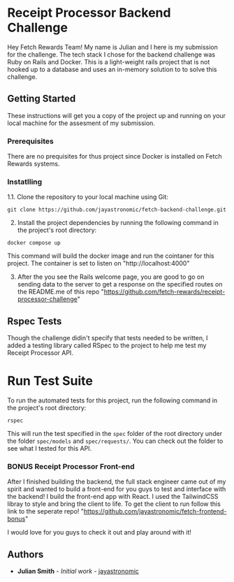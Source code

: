 # Receipt Processor Backend Challenge

Hey Fetch Rewards Team! My name is Julian and I here is my submission for the challenge.
The tech stack I chose for the backend challenge was Ruby on Rails and Docker. This is a light-weight rails project
that is not hooked up to a database and uses an in-memory solution to to solve this challenge.

## Getting Started

These instructions will get you a copy of the project up and running on your local machine for the assesment of my submission.

### Prerequisites

There are no prequisites for thus project since Docker is installed on Fetch Rewards systems.

### Instatlling

1.1. Clone the repository to your local machine using Git:

```
git clone https://github.com/jayastronomic/fetch-backend-challenge.git
```

2. Install the project dependencies by running the following command in the project's root directory:

```
docker compose up
```

This command will build the docker image and run the cointaner for this project. The container is set to listen on "http://localhost:4000"

3. After the you see the Rails welcome page, you are good to go on sending data to the server to get a response on the specified routes on the README.me of this repo
   "https://github.com/fetch-rewards/receipt-processor-challenge"

## Rspec Tests

Though the challenge didin't specify that tests needed to be written, I added a testing library called RSpec to the project to help me test my Receipt Processor API.

# Run Test Suite

To run the automated tests for this project, run the following command in the project's root directory:

```
rspec
```

This will run the test specified in the `spec` folder of the root directory under the folder `spec/models` and `spec/requests/`. You can check out the folder to see what I tested for this API.

### BONUS Receipt Processor Front-end

After I finished building the backend, the full stack engineer came out of my spirit and wanted to build a front-end for you guys to test and interface with the backend!
I build the front-end app with React. I used the TailwindCSS libray to style and bring the client to life. To get the client to run follow this link to the seperate repo!
"https://github.com/jayastronomic/fetch-frontend-bonus"

I would love for you guys to check it out and play around with it!

## Authors

- **Julian Smith** - _Initial work_ - [jayastronomic](https://github.com/jayastronomic)
